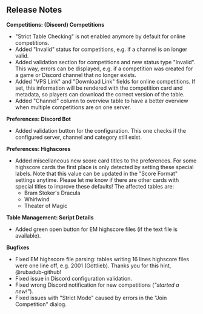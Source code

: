 ## Release Notes


**Competitions: (Discord) Competitions**

- "Strict Table Checking" is not enabled anymore by default for online competitions.
- Added "Invalid" status for competitions, e.g. if a channel is on longer valid.
- Added validation section for competitions and new status type "Invalid". This way, errors can be displayed, e.g. if a competition was created for a game or Discord channel that no longer exists.
- Added "VPS Link" and "Download Link" fields for online competitions. If set, this information will be rendered with the competition card and metadata, so players can download the correct version of the table.
- Added "Channel" column to overview table to have a better overview when multiple competitions are on one server.

**Preferences: Discord Bot**

- Added validation button for the configuration. This one checks if the configured server, channel and category still exist.

**Preferences: Highscores**

- Added miscellaneous new score card titles to the preferences. For some highscore cards the first place is only detected by setting these special labels. Note that this value can be updated in the "Score Format" settings anytime. Please let me know if there are other cards with special titles to improve these defaults! The affected tables are:
  - Bram Stoker's Dracula
  - Whirlwind
  - Theater of Magic

**Table Management: Script Details**

- Added green open button for EM highscore files (if the text file is available).

**Bugfixes**

- Fixed EM highscore file parsing: tables writing 16 lines highscore files were one line off, e.g. 2001 (Gottlieb). Thanks you for this hint, @rubadub-github!
- Fixed issue in Discord configuration validation.
- Fixed wrong Discord notification for new competitions (_"started a new!"_). 
- Fixed issues with "Strict Mode" caused by errors in the "Join Competition" dialog.